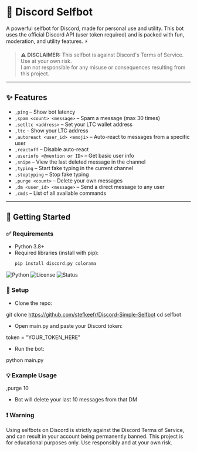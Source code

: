 # 🔧 Discord Selfbot

A powerful selfbot for Discord, made for personal use and utility. This bot uses the official Discord API (user token required) and is packed with fun, moderation, and utility features. ⚡

> **⚠️ DISCLAIMER:** This selfbot is against Discord's Terms of Service. Use at your own risk.  
> I am not responsible for any misuse or consequences resulting from this project.

---

## ✨ Features

- `,ping` – Show bot latency
- `,spam <count> <message>` – Spam a message (max 30 times)
- `,setltc <address>` – Set your LTC wallet address
- `,ltc` – Show your LTC address
- `,autoreact <user_id> <emoji>` – Auto-react to messages from a specific user
- `,reactoff` – Disable auto-react
- `,userinfo <@mention or ID>` – Get basic user info
- `,snipe` – View the last deleted message in the channel
- `,typing` – Start fake typing in the current channel
- `,stoptyping` – Stop fake typing
- `,purge <count>` – Delete your own messages
- `,dm <user_id> <message>` – Send a direct message to any user
- `,cmds` – List of all available commands

---

## 🚀 Getting Started

### ✅ Requirements

- Python 3.8+
- Required libraries (install with pip):
  ```bash
  pip install discord.py colorama

![Python](https://img.shields.io/badge/Python-3.8+-blue?logo=python&logoColor=white)
![License](https://img.shields.io/badge/License-MIT-green)
![Status](https://img.shields.io/badge/Status-Active-brightgreen)

### 🔐 Setup

- Clone the repo:

git clone https://github.com/stefkeefr/Discord-Simple-Selfbot
cd selfbot

- Open main.py and paste your Discord token:

token = "YOUR_TOKEN_HERE"

- Run the bot:

python main.py

### 💡 Example Usage

,purge 10
- Bot will delete your last 10 messages from that DM

### ❗ Warning
Using selfbots on Discord is strictly against the Discord Terms of Service, and can result in your account being permanently banned.
This project is for educational purposes only. Use responsibly and at your own risk.

